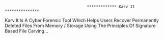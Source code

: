                                         ************* Karv It ***************
Karv It Is A Cyber Forensic Tool Which Helps Users Recover Permanently Deleted Files From Memory / Storage Using The Principles Of Signature Based File Carving...
